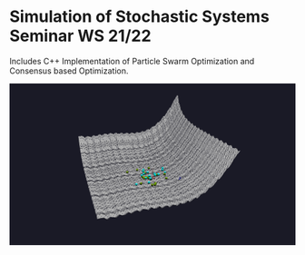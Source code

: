 # Simulation of Stochastic Systems Seminar WS 21/22 

Includes C++ Implementation of Particle Swarm Optimization and Consensus based Optimization.

![PSOvisualisation](particles.png)


